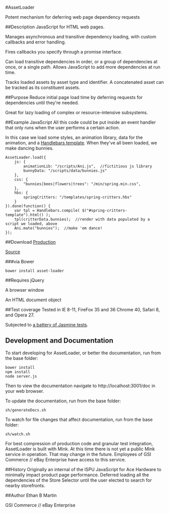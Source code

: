 #AssetLoader

Potent mechanism for deferring web page dependency requests

##Description
JavaScript for HTML web pages.

Manages asynchronous and transitive dependency loading, with custom callbacks and error handling.

Fires callbacks you specify through a promise interface.

Can load transitive dependencies in order, or a group of dependencies at once, or a single path. Allows JavaScript to add more dependencies at run time.

Tracks loaded assets by asset type and identifier. A concatenated asset can be tracked as its constituent assets.

##Purpose
Reduce initial page load time by deferring requests for dependencies until they're needed.

Great for lazy loading of complex or resource-intensive subsystems.

##Example JavaScript
All this code could be put inside an event handler that only runs when the user performs a certain action. 

In this case we load some styles, an animation library, data for the animation, and a [Handlebars template](http://handlebarsjs.com/). When they've all been loaded, we make dancing bunnies.

    AssetLoader.load({
        js: {
            animationLib: "/scripts/Ani.js",  //fictitious js library
            bunnyData: "/scripts/data/bunnies.js"
        },
        css: {
            "bunnies|bees|flowers|trees": "/min/spring.min.css",
        },
        hbs: {
            springCritters: "/templates/spring-critters.hbs"
        }
    }).done(function() {
        var tpl = Handlebars.compile( $("#spring-critters-template").html() );
        tpl(critterData.bunnies);  //render with data populated by a script we loaded, above
        Ani.mate("bunnies");  //make 'em dance!
    });

##Download
[Production](/dist/AssetLoader.min.js)

[Source](/src/js/AssetLoader.js)

###via Bower

    bower install asset-loader

##Requires
jQuery

A browser window

An HTML document object

##Test coverage
Tested in IE 8-11, FireFox 35 and 36 Chrome 40, Safari 8, and Opera 27.

Subjected to [a battery of Jasmine tests](/tst/run.jade).

## Development and Documentation
To start developing for AssetLoader, or better the documentation, run from the base folder:

    bower install
    npm install
    node server.js

Then to view the documentation navigate to http://localhost:3001/doc in your web browser.

To update the documentation, run from the base folder:

    sh/generateDocs.sh

To watch for file changes that affect documentation, run from the base folder:

    sh/watch.sh

For best compression of production code and granular test integration, AssetLoader is built with Mink. At this time there is not yet a public Mink service in operation. That may change in the future. Employees of GSI Commerce // eBay Enterprise have access to this service.

##History
Originally an internal of the ISPU JavaScript for Ace Hardware to minimally impact product page performance.
Deferred loading all the dependencies of the Store Selector until the user elected to search for nearby storefronts.

##Author
Ethan B Martin

GSI Commerce // eBay Enterprise